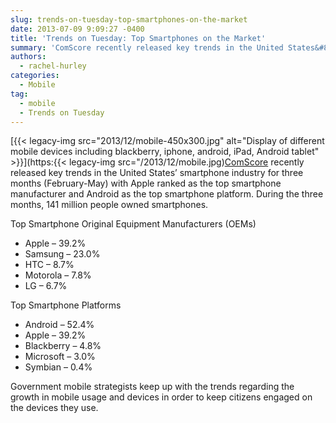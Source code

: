 ```yaml
---
slug: trends-on-tuesday-top-smartphones-on-the-market
date: 2013-07-09 9:09:27 -0400
title: 'Trends on Tuesday: Top Smartphones on the Market'
summary: 'ComScore recently released key trends in the United States&#8217; smartphone industry for three months (February-May) with Apple ranked as the top smartphone manufacturer and Android as the top smartphone platform. During the three months, 141 million people owned smartphones. Top Smartphone Original Equipment Manufacturers'
authors:
  - rachel-hurley
categories:
  - Mobile
tag:
  - mobile
  - Trends on Tuesday
---
```


[{{< legacy-img src="2013/12/mobile-450x300.jpg" alt="Display of different mobile devices including blackberry, iphone, android, iPad, Android tablet" >}}](https:{{< legacy-img src="/2013/12/mobile.jpg)[ComScore](http://www.comscore.com/Insights/Press_Releases/2013/6/comScore_Reports_May_2013_U.S._Smartphone_Subscriber_Market_Share) recently released key trends in the United States&#8217; smartphone industry for three months (February-May) with Apple ranked as the top smartphone manufacturer and Android as the top smartphone platform. During the three months, 141 million people owned smartphones.

Top Smartphone Original Equipment Manufacturers (OEMs)

  *  Apple &#8211; 39.2%
  * Samsung &#8211; 23.0%
  * HTC &#8211; 8.7%
  * Motorola &#8211; 7.8%
  * LG &#8211; 6.7%

Top Smartphone Platforms

  * Android &#8211; 52.4%
  * Apple &#8211; 39.2%
  * Blackberry &#8211; 4.8%
  * Microsoft &#8211; 3.0%
  * Symbian &#8211; 0.4%

<div>
  <p>
    Government mobile strategists keep up with the trends regarding the growth in mobile usage and devices in order to keep citizens engaged on the devices they use.
  </p>
</div>